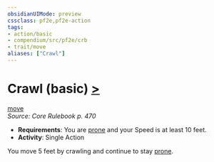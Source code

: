 ```yaml
---
obsidianUIMode: preview
cssclass: pf2e,pf2e-action
tags:
- action/basic
- compendium/src/pf2e/crb
- trait/move
aliases: ["Crawl"]
---
```

# Crawl (basic) [>](../core-rulebook/chapter-9-playing-the-game.md#Actions "Single Action")
[move](../traits/move.md)  
*Source: Core Rulebook p. 470*  


- **Requirements**: You are [prone](../conditions.md#Prone) and your Speed is at least 10 feet.
- **Activity**: Single Action

You move 5 feet by crawling and continue to stay [prone](../conditions.md#Prone).